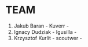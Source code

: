 # TEAM

  1. Jakub Baran - Kuverr -
  1. Ignacy Dudziak - Igusilla -
  1. Krzysztof Kurlit - scoutwer -
